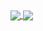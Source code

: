 <a href="https://github.com/anuraghazra/github-readme-stats">
  <img align="center" src="https://github-readme-stats.vercel.app/api?username=Word2VecT&show_icons=true&count_private=true" />
</a>
<a href="https://github.com/anuraghazra/convoychat">
  <img align="center" src="https://github-readme-stats.vercel.app/api/top-langs/?username=Word2VecT" />
</a>
